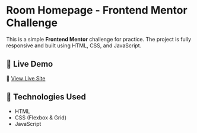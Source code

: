 # Room Homepage - Frontend Mentor Challenge

This is a simple **Frontend Mentor** challenge for practice. The project is fully responsive and built using HTML, CSS, and JavaScript.

## 🚀 Live Demo
🔗 [View Live Site](https://amitfrontend.github.io/Room-homepage-Frontend-Mentor/)

## 📌 Technologies Used
- HTML
- CSS (Flexbox & Grid)
- JavaScript
